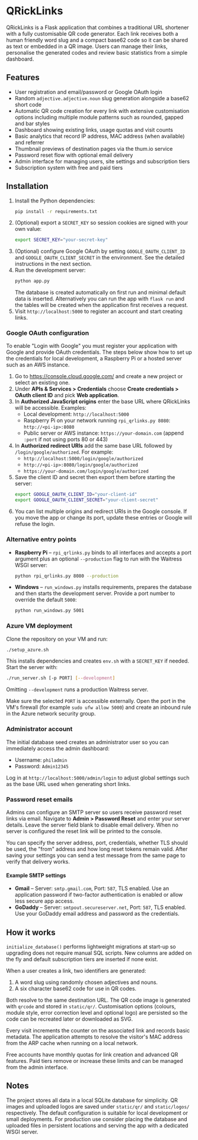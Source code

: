 # QRickLinks

QRickLinks is a Flask application that combines a traditional URL shortener with a fully customisable QR code generator.  Each link receives both a human friendly word slug and a compact base62 code so it can be shared as text or embedded in a QR image.  Users can manage their links, personalise the generated codes and review basic statistics from a simple dashboard.

## Features

- User registration and email/password or Google OAuth login
- Random `adjective.adjective.noun` slug generation alongside a base62 short code
- Automatic QR code creation for every link with extensive customisation options
  including multiple module patterns such as rounded, gapped and bar styles
- Dashboard showing existing links, usage quotas and visit counts
- Basic analytics that record IP address, MAC address (when available) and referrer
- Thumbnail previews of destination pages via the thum.io service
- Password reset flow with optional email delivery
- Admin interface for managing users, site settings and subscription tiers
- Subscription system with free and paid tiers

## Installation

1. Install the Python dependencies:
   ```bash
   pip install -r requirements.txt
   ```
2. (Optional) export a `SECRET_KEY` so session cookies are signed with your own value:
   ```bash
   export SECRET_KEY="your-secret-key"
   ```
3. (Optional) configure Google OAuth by setting `GOOGLE_OAUTH_CLIENT_ID` and `GOOGLE_OAUTH_CLIENT_SECRET` in the environment. See the detailed instructions in the next section.
4. Run the development server:
   ```bash
   python app.py
   ```
   The database is created automatically on first run and minimal default data is inserted.
   Alternatively you can run the app with `flask run` and the tables will be
   created when the application first receives a request.
5. Visit `http://localhost:5000` to register an account and start creating links.

### Google OAuth configuration

To enable "Login with Google" you must register your application with Google and
provide OAuth credentials. The steps below show how to set up the credentials
for local development, a Raspberry&nbsp;Pi or a hosted server such as an AWS
instance.

1. Go to <https://console.cloud.google.com/> and create a new project or select
   an existing one.
2. Under **APIs & Services > Credentials** choose **Create credentials > OAuth
   client ID** and pick **Web application**.
3. In **Authorized JavaScript origins** enter the base URL where QRickLinks will
   be accessible. Examples:
   - Local development: `http://localhost:5000`
   - Raspberry&nbsp;Pi on your network running `rpi_qrlinks.py 8080`:
     `http://<pi-ip>:8080`
   - Public server or AWS instance: `https://your-domain.com` (append `:port` if
     not using ports 80 or 443)
4. In **Authorized redirect URIs** add the same base URL followed by
   `/login/google/authorized`. For example:
   - `http://localhost:5000/login/google/authorized`
   - `http://<pi-ip>:8080/login/google/authorized`
   - `https://your-domain.com/login/google/authorized`
5. Save the client ID and secret then export them before starting the server:
   ```bash
   export GOOGLE_OAUTH_CLIENT_ID="your-client-id"
   export GOOGLE_OAUTH_CLIENT_SECRET="your-client-secret"
   ```
6. You can list multiple origins and redirect URIs in the Google console. If you
   move the app or change its port, update these entries or Google will refuse
   the login.

### Alternative entry points

- **Raspberry&nbsp;Pi** – `rpi_qrlinks.py` binds to all interfaces and accepts a port argument plus an optional `--production` flag to run with the Waitress WSGI server:
  ```bash
  python rpi_qrlinks.py 8080 --production
  ```
- **Windows** – `run_windows.py` installs requirements, prepares the database and then starts the development server. Provide a port number to override the default `5000`:
  ```bash
  python run_windows.py 5001
  ```


### Azure VM deployment

Clone the repository on your VM and run:

```bash
./setup_azure.sh
```

This installs dependencies and creates `env.sh` with a `SECRET_KEY` if needed.
Start the server with:

```bash
./run_server.sh [-p PORT] [--development]
```

Omitting `--development` runs a production Waitress server.

Make sure the selected `PORT` is accessible externally. Open the port in the
VM's firewall (for example `sudo ufw allow 5000`) and create an inbound rule in
the Azure network security group.

### Administrator account

The initial database seed creates an administrator user so you can immediately access the admin dashboard:

* Username: `philadmin`
* Password: `Admin12345`

Log in at `http://localhost:5000/admin/login` to adjust global settings such as the base URL used when generating short links.

### Password reset emails

Admins can configure an SMTP server so users receive password reset links via
email. Navigate to **Admin &gt; Password Reset** and enter your server details.
Leave the server field blank to disable email delivery. When no server is
configured the reset link will be printed to the console.

You can specify the server address, port, credentials, whether TLS should be
used, the "from" address and how long reset tokens remain valid. After saving
your settings you can send a test message from the same page to verify that
delivery works.

#### Example SMTP settings

* **Gmail** – Server: `smtp.gmail.com`, Port: `587`, TLS enabled. Use an
  application password if two-factor authentication is enabled or allow less
  secure app access.
* **GoDaddy** – Server: `smtpout.secureserver.net`, Port: `587`, TLS enabled.
  Use your GoDaddy email address and password as the credentials.

## How it works

`initialize_database()` performs lightweight migrations at start-up so upgrading does not require manual SQL scripts.  New columns are added on the fly and default subscription tiers are inserted if none exist.

When a user creates a link, two identifiers are generated:

1. A word slug using randomly chosen adjectives and nouns.
2. A six character base62 code for use in QR codes.

Both resolve to the same destination URL.  The QR code image is generated with `qrcode` and stored in `static/qr/`.  Customisation options (colours, module style, error correction level and optional logo) are persisted so the code can be recreated later or downloaded as SVG.

Every visit increments the counter on the associated link and records basic metadata.  The application attempts to resolve the visitor's MAC address from the ARP cache when running on a local network.

Free accounts have monthly quotas for link creation and advanced QR features.  Paid tiers remove or increase these limits and can be managed from the admin interface.

## Notes

The project stores all data in a local SQLite database for simplicity.  QR images and uploaded logos are saved under `static/qr/` and `static/logos/` respectively.  The default configuration is suitable for local development or small deployments.  For production use consider placing the database and uploaded files in persistent locations and serving the app with a dedicated WSGI server.
